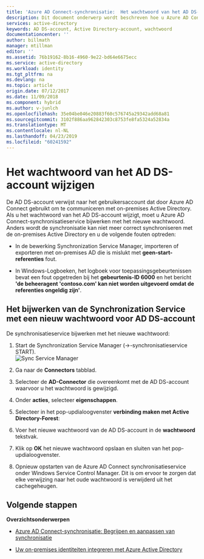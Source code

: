 ```yaml
---
title: 'Azure AD Connect-synchronisatie:  Het wachtwoord van het AD DS-account wijzigen | Microsoft Docs'
description: Dit document onderwerp wordt beschreven hoe u Azure AD Connect bijwerken nadat het wachtwoord van het AD DS-account is gewijzigd.
services: active-directory
keywords: AD DS-account, Active Directory-account, wachtwoord
documentationcenter: ''
author: billmath
manager: mtillman
editor: ''
ms.assetid: 76b19162-8b16-4960-9e22-bd64e6675ecc
ms.service: active-directory
ms.workload: identity
ms.tgt_pltfrm: na
ms.devlang: na
ms.topic: article
origin.date: 07/12/2017
ms.date: 11/09/2018
ms.component: hybrid
ms.author: v-junlch
ms.openlocfilehash: 35e04be046e20883f60c576745a29342add68a81
ms.sourcegitcommit: 3102f886aa962842303c8753fe8fa5324a52834a
ms.translationtype: MT
ms.contentlocale: nl-NL
ms.lasthandoff: 04/23/2019
ms.locfileid: "60241592"
---
```

# <a name="changing-the-ad-ds-account-password"></a>Het wachtwoord van het AD DS-account wijzigen
De AD DS-account verwijst naar het gebruikersaccount dat door Azure AD Connect gebruikt om te communiceren met on-premises Active Directory. Als u het wachtwoord van het AD DS-account wijzigt, moet u Azure AD Connect-synchronisatieservice bijwerken met het nieuwe wachtwoord. Anders wordt de synchronisatie kan niet meer correct synchroniseren met de on-premises Active Directory en u de volgende fouten optreden:

- In de bewerking Synchronization Service Manager, importeren of exporteren met on-premises AD die is mislukt met **geen-start-referenties** fout.

- In Windows-Logboeken, het logboek voor toepassingsgebeurtenissen bevat een fout opgetreden bij het **gebeurtenis-ID 6000** en het bericht **'de beheeragent 'contoso.com' kan niet worden uitgevoerd omdat de referenties ongeldig zijn'**.


## <a name="how-to-update-the-synchronization-service-with-new-password-for-ad-ds-account"></a>Het bijwerken van de Synchronization Service met een nieuw wachtwoord voor AD DS-account
De synchronisatieservice bijwerken met het nieuwe wachtwoord:

1. Start de Synchronization Service Manager (→-synchronisatieservice START).
</br>![Sync Service Manager](./media/how-to-connect-sync-change-addsacct-pass/startmenu.png)  

2. Ga naar de **Connectors** tabblad.

3. Selecteer de **AD-Connector** die overeenkomt met de AD DS-account waarvoor u het wachtwoord is gewijzigd.

4. Onder **acties**, selecteer **eigenschappen**.

5. Selecteer in het pop-updialoogvenster **verbinding maken met Active Directory-Forest**:

6. Voer het nieuwe wachtwoord van de AD DS-account in de **wachtwoord** tekstvak.

7. Klik op **OK** het nieuwe wachtwoord opslaan en sluiten van het pop-updialoogvenster.

8. Opnieuw opstarten van de Azure AD Connect synchronisatieservice onder Windows Service Control Manager. Dit is om ervoor te zorgen dat elke verwijzing naar het oude wachtwoord is verwijderd uit het cachegeheugen.

## <a name="next-steps"></a>Volgende stappen
**Overzichtsonderwerpen**

- [Azure AD Connect-synchronisatie: Begrijpen en aanpassen van synchronisatie](how-to-connect-sync-whatis.md)

- [Uw on-premises identiteiten integreren met Azure Active Directory](whatis-hybrid-identity.md)

